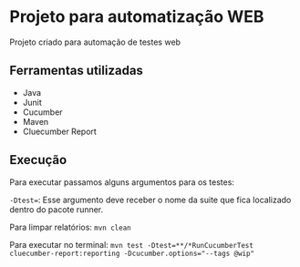 # Projeto para automatização WEB

<p>Projeto criado para automação de testes web</p>

## Ferramentas utilizadas

- Java
- Junit
- Cucumber
- Maven
- Cluecumber Report

## Execução
Para executar passamos alguns argumentos para os testes:

`-Dtest=`: Esse argumento deve receber o nome da suite que fica localizado dentro do pacote runner.

Para limpar relatórios: `mvn clean`

Para executar no terminal: `mvn test -Dtest=**/*RunCucumberTest cluecumber-report:reporting -Dcucumber.options="--tags @wip"`  

